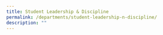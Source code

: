 ```yaml
---
title: Student Leadership & Discipline
permalink: /departments/student-leadership-n-discipline/
description: ""
---
```

